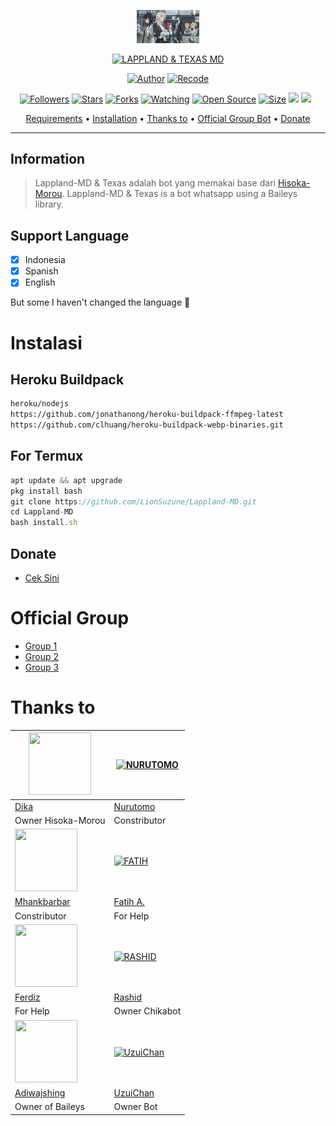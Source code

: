<p align="center">
<img src="https://github.com/LionSuzune/Lappland-MD/blob/master/image/lol.jpg" alt="LAPPLAND & TEXAS" width="100"/>


</p>
<p align="center">
<a href="#"><img title="LAPPLAND & TEXAS MD" src="https://img.shields.io/badge/LAPPLAND & TEXAS MULTI DEVICE-green?colorA=%23ff0000&colorB=%23017e40&style=for-the-badge"></a>
</p>
<p align="center">
<a href="https://github.com/DikaArdnt"><img title="Author" src="https://img.shields.io/badge/Author-Dika-red.svg?style=for-the-badge&logo=github"></a>
<a href="https://github.com/LionSuzune/Lappland-MD"><img title="Recode" src="https://img.shields.io/badge/Recode-Uzui Michelle Celestia-red.svg?style=for-the-badge&logo=github"></a>
</p>
<p align="center">
<a href="https://github.com/LionSuzune/followers"><img title="Followers" src="https://img.shields.io/github/followers/LionSuzune?color=red&style=flat-square"></a>
<a href="https://github.com/LionSuzune/Lappland-MD/stargazers/"><img title="Stars" src="https://img.shields.io/github/stars/LionSuzune/Lappland-MD?color=blue&style=flat-square"></a>
<a href="https://github.com/LionSuzune/Lappland-MD/network/members"><img title="Forks" src="https://img.shields.io/github/forks/LionSuzune/Lappland-MD?color=red&style=flat-square"></a>
<a href="https://github.com/LionSuzune/Lappland-MD/watchers"><img title="Watching" src="https://img.shields.io/github/watchers/LionSuzune/Lappland-MD?label=Watchers&color=blue&style=flat-square"></a>
<a href="https://github.com/LionSuzune/Lappland-MD"><img title="Open Source" src="https://badges.frapsoft.com/os/v2/open-source.svg?v=103"></a>
<a href="https://github.com/LionSuzune/Lappland-MD/"><img title="Size" src="https://img.shields.io/github/repo-size/LionSuzune/Lappland-MD?style=flat-square&color=green"></a>
<a href="https://hits.seeyoufarm.com"><img src="https://hits.seeyoufarm.com/api/count/incr/badge.svg?url=https%3A%2F%2Fgithub.com%2FLionSuzune%2FLappland-MD&count_bg=%2379C83D&title_bg=%23555555&icon=probot.svg&icon_color=%2300FF6D&title=hits&edge_flat=false"/></a>
<a href="https://github.com/LionSuzune/Lappland-MD/graphs/commit-activity"><img height="20" src="https://img.shields.io/badge/Maintained%3F-yes-green.svg"></a>&nbsp;&nbsp;
</p>

<p align="center">
  <a href="https://github.com/LionSuzune/Lappland-MD#requirements">Requirements</a> •
  <a href="https://github.com/LionSuzune/Lappland-MD#instalasi">Installation</a> •
  <a href="https://github.com/LionSuzune/Lappland-MD#thanks-to">Thanks to</a> •
  <a href="https://github.com/LionSuzune/Lappland-MD#Official-Group"> Official Group Bot</a> •
  <a href="https://github.com/LionSuzune/Lappland-MD#donate">Donate</a>
</p>
</div>


---

## Information
> Lappland-MD & Texas adalah bot yang memakai base dari [Hisoka-Morou](https://github.com/DikaArdnt/Hisoka-Morou). Lappland-MD & Texas is a bot whatsapp using a Baileys library.

## Support Language

- [x] Indonesia
- [x] Spanish
- [x] English

But some I haven't changed the language 🛐

# Instalasi
## Heroku Buildpack
```bash
heroku/nodejs
https://github.com/jonathanong/heroku-buildpack-ffmpeg-latest
https://github.com/clhuang/heroku-buildpack-webp-binaries.git
```

## For Termux
```ts
apt update && apt upgrade
pkg install bash
git clone https://github.com/LionSuzune/Lappland-MD.git
cd Lappland-MD
bash install.sh
```


## Donate
- [Cek Sini](https://lynk.id/uzuimichelle)

# Official Group
- [Group 1](https://chat.whatsapp.com/JkMDB7UqVsaIsKX91QtP9D)
- [Group 2](https://chat.whatsapp.com/LdVST4O2wcX2xvpWZNZH3F)
- [Group 3](https://chat.whatsapp.com/GObfv1nqaVLDSJSNh0eDJ4)

# Thanks to
<a href="https://github.com/DikaArdnt"><img src="https://github.com/DikaArdnt.png?size=100" width="100" height="100"></a> | [![NURUTOMO](https://github.com/Nurutomo.png?size=100)](https://github.com/Nurutomo) 
---|---
[Dika](https://github.com/DikaArdnt)  | [Nurutomo](https://github.com/Nurutomo)
Owner Hisoka-Morou | Constributor |
<a href="https://github.com/MhankBarBar"><img src="https://github.com/MhankBarBar.png?size=100" width="100" height="100"></a> | [![FATIH](https://github.com/fatiharridho.png?size=100)](https://github.com/fatiharridho) 
[Mhankbarbar](https://github.com/MhankBarBar)  | [Fatih A.](https://github.com/fatiharridho)
Constributor | For Help |
<a href="https://github.com/FERDIZ-afk"><img src="https://github.com/FERDIZ-afk.png?size=100" width="100" height="100"></a> | [![RASHID](http://github.com/rashidsiregar28.png?size=100)](http://github.com/rashidsiregar28) 
[Ferdiz](https://github.com/FERDIZ-afk)  | [Rashid](https://github.com/rashidsiregar28)
For Help | Owner Chikabot |
<a href="https://github.com/adiwajshing"><img src="https://github.com/adiwajshing.png?size=100" width="100" height="100"></a> | [![UzuiChan](http://github.com/LionSuzune.png?size=100)](http://github.com/LionSuzune) 
[Adiwajshing](https://github.com/adiwajshing) | [UzuiChan](https://github.com/LionSuzune)
Owner of Baileys | Owner Bot |

